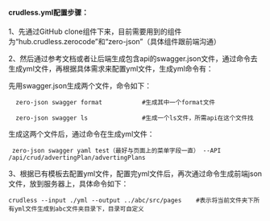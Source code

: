 #### crudless.yml配置步骤：

1、先通过GitHub   clone组件下来，目前需要用到的组件为“hub.crudless.zerocode”和“zero-json”（具体组件跟前端沟通）

2、然后通过参考文档或者让后端生成包含api的swagger.json文件，通过命令去生成yml文件，再根据具体需求来配置yml文件，生成yml命令有：

  先用swagger.json生成两个文件，命令如下：

      zero-json swagger format           #生成其中一个format文件

      zero-json swagger ls               #生成一个ls文件，所需api在这个文件找

  生成这两个文件后，通过命令在生成yml文件：

     zero-json swagger yaml test（最好与页面上的菜单字段一直） --API  /api/crud/advertingPlan/advertingPlans

3、根据已有模板去配置yml文件，配置完yml文件后，再次通过命令生成前端json文件，放到服务器上，具体命令如下：

    crudless --input ./yml --output ../abc/src/pages    #表示将当前文件夹下所有yml文件生成到abc文件夹目录下，目录可自定义

